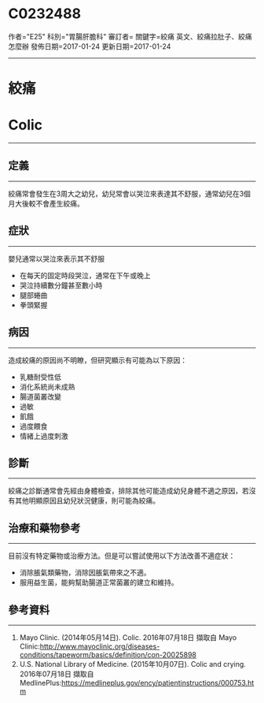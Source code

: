 # C0232488
作者="E25"
科別="胃腸肝膽科"
審訂者=
關鍵字=絞痛 英文、絞痛拉肚子、絞痛怎麼辦
發佈日期=2017-01-24
更新日期=2017-01-24

----------
# 絞痛
# Colic
----------
## 定義
----------

絞痛常會發生在3周大之幼兒，幼兒常會以哭泣來表達其不舒服，通常幼兒在3個月大後較不會產生絞痛。

## 症狀
----------

嬰兒通常以哭泣來表示其不舒服

- 在每天的固定時段哭泣，通常在下午或晚上
- 哭泣持續數分鐘甚至數小時
- 腿部蜷曲
- 拳頭緊握
## 病因
----------

造成絞痛的原因尚不明瞭，但研究顯示有可能為以下原因：

- 乳糖耐受性低
- 消化系統尚未成熟
- 腸道菌叢改變
- 過敏
- 飢餓
- 過度餵食
- 情緒上過度刺激
## 診斷
----------

絞痛之診斷通常會先經由身體檢查，排除其他可能造成幼兒身體不適之原因，若沒有其他明顯原因且幼兒狀況健康，則可能為絞痛。

## 治療和藥物參考
----------

目前沒有特定藥物或治療方法。但是可以嘗試使用以下方法改善不適症狀：

- 消除脹氣類藥物，消除因脹氣帶來之不適。
- 服用益生菌，能夠幫助腸道正常菌叢的建立和維持。
## 參考資料
----------
1. Mayo Clinic. (2014年05月14日). Colic. 2016年07月18日 擷取自 Mayo Clinic:http://www.mayoclinic.org/diseases-conditions/tapeworm/basics/definition/con-20025898
2. U.S. National Library of Medicine. (2015年10月07日). Colic and crying. 2016年07月18日 擷取自 MedlinePlus:https://medlineplus.gov/ency/patientinstructions/000753.htm

